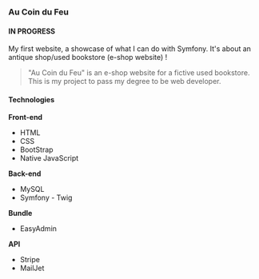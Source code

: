 ### Au Coin du Feu

#### IN PROGRESS

My first website, a showcase of what I can do with Symfony. It's about an antique shop/used bookstore (e-shop website) ! 

> "Au Coin du Feu" is an e-shop website for a fictive used bookstore.
> This is my project to pass my degree to be web developer.

#### Technologies

**Front-end**
- HTML
- CSS
- BootStrap
- Native JavaScript

**Back-end**
- MySQL
- Symfony - Twig

**Bundle**
- EasyAdmin

**API**
- Stripe
- MailJet
